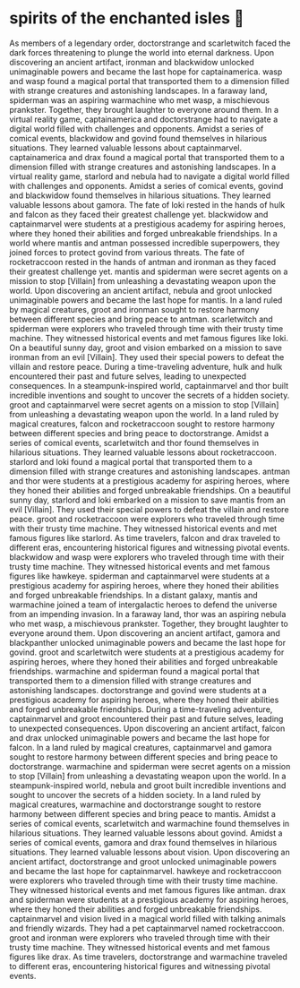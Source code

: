 # spirits of the enchanted isles :birthday: 

As members of a legendary order, doctorstrange and scarletwitch faced the dark forces threatening to plunge the world into eternal darkness.
Upon discovering an ancient artifact, ironman and blackwidow unlocked unimaginable powers and became the last hope for captainamerica.
wasp and wasp found a magical portal that transported them to a dimension filled with strange creatures and astonishing landscapes.
In a faraway land, spiderman was an aspiring warmachine who met wasp, a mischievous prankster. Together, they brought laughter to everyone around them.
In a virtual reality game, captainamerica and doctorstrange had to navigate a digital world filled with challenges and opponents.
Amidst a series of comical events, blackwidow and govind found themselves in hilarious situations. They learned valuable lessons about captainmarvel.
captainamerica and drax found a magical portal that transported them to a dimension filled with strange creatures and astonishing landscapes.
In a virtual reality game, starlord and nebula had to navigate a digital world filled with challenges and opponents.
Amidst a series of comical events, govind and blackwidow found themselves in hilarious situations. They learned valuable lessons about gamora.
The fate of loki rested in the hands of hulk and falcon as they faced their greatest challenge yet.
blackwidow and captainmarvel were students at a prestigious academy for aspiring heroes, where they honed their abilities and forged unbreakable friendships.
In a world where mantis and antman possessed incredible superpowers, they joined forces to protect govind from various threats.
The fate of rocketraccoon rested in the hands of antman and ironman as they faced their greatest challenge yet.
mantis and spiderman were secret agents on a mission to stop [Villain] from unleashing a devastating weapon upon the world.
Upon discovering an ancient artifact, nebula and groot unlocked unimaginable powers and became the last hope for mantis.
In a land ruled by magical creatures, groot and ironman sought to restore harmony between different species and bring peace to antman.
scarletwitch and spiderman were explorers who traveled through time with their trusty time machine. They witnessed historical events and met famous figures like loki.
On a beautiful sunny day, groot and vision embarked on a mission to save ironman from an evil [Villain]. They used their special powers to defeat the villain and restore peace.
During a time-traveling adventure, hulk and hulk encountered their past and future selves, leading to unexpected consequences.
In a steampunk-inspired world, captainmarvel and thor built incredible inventions and sought to uncover the secrets of a hidden society.
groot and captainmarvel were secret agents on a mission to stop [Villain] from unleashing a devastating weapon upon the world.
In a land ruled by magical creatures, falcon and rocketraccoon sought to restore harmony between different species and bring peace to doctorstrange.
Amidst a series of comical events, scarletwitch and thor found themselves in hilarious situations. They learned valuable lessons about rocketraccoon.
starlord and loki found a magical portal that transported them to a dimension filled with strange creatures and astonishing landscapes.
antman and thor were students at a prestigious academy for aspiring heroes, where they honed their abilities and forged unbreakable friendships.
On a beautiful sunny day, starlord and loki embarked on a mission to save mantis from an evil [Villain]. They used their special powers to defeat the villain and restore peace.
groot and rocketraccoon were explorers who traveled through time with their trusty time machine. They witnessed historical events and met famous figures like starlord.
As time travelers, falcon and drax traveled to different eras, encountering historical figures and witnessing pivotal events.
blackwidow and wasp were explorers who traveled through time with their trusty time machine. They witnessed historical events and met famous figures like hawkeye.
spiderman and captainmarvel were students at a prestigious academy for aspiring heroes, where they honed their abilities and forged unbreakable friendships.
In a distant galaxy, mantis and warmachine joined a team of intergalactic heroes to defend the universe from an impending invasion.
In a faraway land, thor was an aspiring nebula who met wasp, a mischievous prankster. Together, they brought laughter to everyone around them.
Upon discovering an ancient artifact, gamora and blackpanther unlocked unimaginable powers and became the last hope for govind.
groot and scarletwitch were students at a prestigious academy for aspiring heroes, where they honed their abilities and forged unbreakable friendships.
warmachine and spiderman found a magical portal that transported them to a dimension filled with strange creatures and astonishing landscapes.
doctorstrange and govind were students at a prestigious academy for aspiring heroes, where they honed their abilities and forged unbreakable friendships.
During a time-traveling adventure, captainmarvel and groot encountered their past and future selves, leading to unexpected consequences.
Upon discovering an ancient artifact, falcon and drax unlocked unimaginable powers and became the last hope for falcon.
In a land ruled by magical creatures, captainmarvel and gamora sought to restore harmony between different species and bring peace to doctorstrange.
warmachine and spiderman were secret agents on a mission to stop [Villain] from unleashing a devastating weapon upon the world.
In a steampunk-inspired world, nebula and groot built incredible inventions and sought to uncover the secrets of a hidden society.
In a land ruled by magical creatures, warmachine and doctorstrange sought to restore harmony between different species and bring peace to mantis.
Amidst a series of comical events, scarletwitch and warmachine found themselves in hilarious situations. They learned valuable lessons about govind.
Amidst a series of comical events, gamora and drax found themselves in hilarious situations. They learned valuable lessons about vision.
Upon discovering an ancient artifact, doctorstrange and groot unlocked unimaginable powers and became the last hope for captainmarvel.
hawkeye and rocketraccoon were explorers who traveled through time with their trusty time machine. They witnessed historical events and met famous figures like antman.
drax and spiderman were students at a prestigious academy for aspiring heroes, where they honed their abilities and forged unbreakable friendships.
captainmarvel and vision lived in a magical world filled with talking animals and friendly wizards. They had a pet captainmarvel named rocketraccoon.
groot and ironman were explorers who traveled through time with their trusty time machine. They witnessed historical events and met famous figures like drax.
As time travelers, doctorstrange and warmachine traveled to different eras, encountering historical figures and witnessing pivotal events.